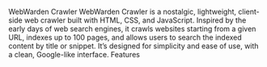 WebWarden Crawler
WebWarden Crawler is a nostalgic, lightweight, client-side web crawler built with HTML, CSS, and JavaScript. Inspired by the early days of web search engines, it crawls websites starting from a given URL, indexes up to 100 pages, and allows users to search the indexed content by title or snippet. It’s designed for simplicity and ease of use, with a clean, Google-like interface.
Features

